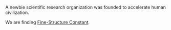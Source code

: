 <!--

**Here are some ideas to get you started:**

🙋‍♀️ A short introduction - what is your organization all about?
🌈 Contribution guidelines - how can the community get involved?
👩‍💻 Useful resources - where can the community find your docs? Is there anything else the community should know?
🍿 Fun facts - what does your team eat for breakfast?
🧙 Remember, you can do mighty things with the power of [Markdown](https://docs.github.com/github/writing-on-github/getting-started-with-writing-and-formatting-on-github/basic-writing-and-formatting-syntax)
-->

A newbie scientific research organization was founded to accelerate human civilization.

We are finding [Fine-Structure Constant](https://en.wikipedia.org/wiki/Fine-structure_constant#:~:text=In%20physics%2C%20the%20fine%2Dstructure,interaction%20between%20elementary%20charged%20particles.).
